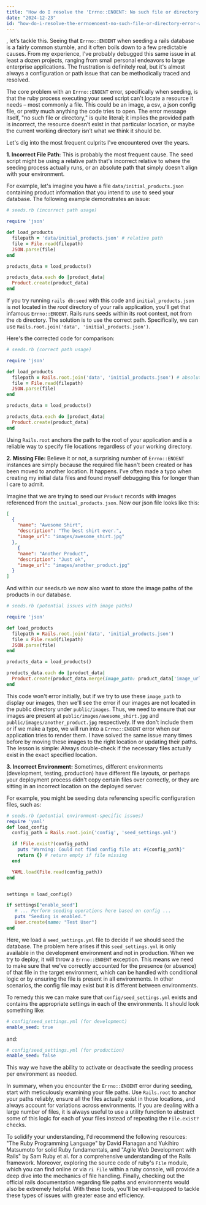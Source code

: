 ```yaml
---
title: "How do I resolve the 'Errno::ENOENT: No such file or directory' error when seeding my Rails database?"
date: "2024-12-23"
id: "how-do-i-resolve-the-errnoenoent-no-such-file-or-directory-error-when-seeding-my-rails-database"
---
```


, let’s tackle this. Seeing that `Errno::ENOENT` when seeding a rails database is a fairly common stumble, and it often boils down to a few predictable causes. From my experience, I've probably debugged this same issue in at least a dozen projects, ranging from small personal endeavors to large enterprise applications. The frustration is definitely real, but it's almost always a configuration or path issue that can be methodically traced and resolved.

The core problem with an `Errno::ENOENT` error, specifically when seeding, is that the ruby process executing your seed script can't locate a resource it needs – most commonly a file. This could be an image, a csv, a json config file, or pretty much anything the code tries to open. The error message itself, "no such file or directory," is quite literal; it implies the provided path is incorrect, the resource doesn’t exist in that particular location, or maybe the current working directory isn’t what we think it should be.

Let's dig into the most frequent culprits I've encountered over the years.

**1. Incorrect File Path:** This is probably the most frequent cause. The seed script might be using a relative path that's incorrect relative to where the seeding process actually runs, or an absolute path that simply doesn't align with your environment.

For example, let's imagine you have a file `data/initial_products.json` containing product information that you intend to use to seed your database. The following example demonstrates an issue:

```ruby
# seeds.rb (incorrect path usage)

require 'json'

def load_products
  filepath = 'data/initial_products.json' # relative path
  file = File.read(filepath)
  JSON.parse(file)
end

products_data = load_products()

products_data.each do |product_data|
  Product.create(product_data)
end
```

If you try running `rails db:seed` with this code and `initial_products.json` is not located in the *root* directory of your rails application, you'll get that infamous `Errno::ENOENT`. Rails runs seeds within its root context, not from the `db` directory. The solution is to use the correct path. Specifically, we can use `Rails.root.join('data', 'initial_products.json')`.

Here's the corrected code for comparison:

```ruby
# seeds.rb (correct path usage)

require 'json'

def load_products
  filepath = Rails.root.join('data', 'initial_products.json') # absolute path
  file = File.read(filepath)
  JSON.parse(file)
end

products_data = load_products()

products_data.each do |product_data|
  Product.create(product_data)
end
```

Using `Rails.root` anchors the path to the root of your application and is a reliable way to specify file locations regardless of your working directory.

**2. Missing File:** Believe it or not, a surprising number of `Errno::ENOENT` instances are simply because the required file hasn't been created or has been moved to another location. It happens. I’ve often made a typo when creating my initial data files and found myself debugging this for longer than I care to admit.

Imagine that we are trying to seed our `Product` records with images referenced from the `initial_products.json`. Now our json file looks like this:

```json
[
  {
    "name": "Awesome Shirt",
    "description": "The best shirt ever.",
    "image_url": "images/awesome_shirt.jpg"
  },
    {
    "name": "Another Product",
    "description": "Just ok",
    "image_url": "images/another_product.jpg"
  }
]
```

And within our seeds.rb we now also want to store the image paths of the products in our database.

```ruby
# seeds.rb (potential issues with image paths)

require 'json'

def load_products
  filepath = Rails.root.join('data', 'initial_products.json')
  file = File.read(filepath)
  JSON.parse(file)
end

products_data = load_products()

products_data.each do |product_data|
  Product.create(product_data.merge(image_path: product_data['image_url']))
end
```

This code won't error initially, but if we try to use these `image_path` to display our images, then we'll see the error if our images are not located in the public directory under `public/images`. Thus, we need to ensure that our images are present at `public/images/awesome_shirt.jpg` and `public/images/another_product.jpg` respectively. If we don't include them or if we make a typo, we will run into a `Errno::ENOENT` error when our application tries to render them. I have solved the same issue many times before by moving these images to the right location or updating their paths. The lesson is simple: Always double-check if the necessary files actually exist in the exact specified location.

**3. Incorrect Environment:** Sometimes, different environments (development, testing, production) have different file layouts, or perhaps your deployment process didn't copy certain files over correctly, or they are sitting in an incorrect location on the deployed server.

For example, you might be seeding data referencing specific configuration files, such as:

```ruby
# seeds.rb (potential environment-specific issues)
require 'yaml'
def load_config
  config_path = Rails.root.join('config', 'seed_settings.yml')

  if !File.exist?(config_path)
    puts "Warning: Could not find config file at: #{config_path}"
    return {} # return empty if file missing
  end

  YAML.load(File.read(config_path))
end


settings = load_config()

if settings["enable_seed"]
   # ... Perform seeding operations here based on config ...
   puts "Seeding is enabled."
   User.create(name: "Test User")
end
```

Here, we load a `seed_settings.yml` file to decide if we should seed the database. The problem here arises if this `seed_settings.yml` is only available in the development environment and not in production. When we try to deploy, it will throw a `Errno::ENOENT` exception. This means we need to make sure that we've correctly accounted for the presence (or absence) of that file in the target environment, which can be handled with conditional logic or by ensuring the file is present in all environments. In other scenarios, the config file may exist but it is different between environments.

To remedy this we can make sure that `config/seed_settings.yml` exists and contains the appropriate settings in each of the environments. It should look something like:

```yaml
# config/seed_settings.yml (for development)
enable_seed: true
```

and:

```yaml
# config/seed_settings.yml (for production)
enable_seed: false
```

This way we have the ability to activate or deactivate the seeding process per environment as needed.

In summary, when you encounter the `Errno::ENOENT` error during seeding, start with meticulously examining your file paths. Use `Rails.root` to anchor your paths reliably, ensure all the files actually exist in those locations, and always account for variations across environments. If you are dealing with a large number of files, it is always useful to use a utility function to abstract some of this logic for each of your files instead of repeating the `File.exist?` checks.

To solidify your understanding, I'd recommend the following resources: "The Ruby Programming Language" by David Flanagan and Yukihiro Matsumoto for solid Ruby fundamentals, and "Agile Web Development with Rails" by Sam Ruby et al. for a comprehensive understanding of the Rails framework. Moreover, exploring the source code of ruby's `File` module, which you can find online or via `ri File` within a ruby console, will provide a deep dive into the mechanics of file handling. Finally, checking out the official rails documentation regarding file paths and environments would also be extremely helpful. With these tools, you'll be well-equipped to tackle these types of issues with greater ease and efficiency.

